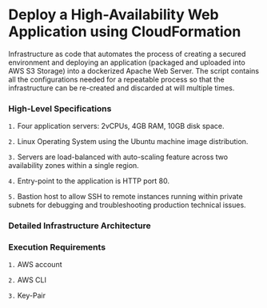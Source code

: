 # Deploy a High-Availability Web Application using CloudFormation

Infrastructure as code that automates the process of creating a secured environment and deploying an application (packaged and uploaded into AWS S3 Storage) into a dockerized Apache Web Server. The script contains all the configurations needed for a repeatable process so that the infrastructure can be re-created and discarded at will multiple times.

### High-Level Specifications

`1.`  Four application servers: 2vCPUs, 4GB RAM, 10GB disk space.

`2.`  Linux Operating System using the Ubuntu machine image distribution.

`3.`  Servers are load-balanced with auto-scaling feature across two availability zones within a single region.

`4.`  Entry-point to the application is HTTP port 80.

`5.`  Bastion host to allow SSH to remote instances running within private subnets for debugging and troubleshooting production technical issues.


### Detailed Infrastructure Architecture






### Execution Requirements

`1.`  AWS account

`2.`  AWS CLI 

`3.`  Key-Pair
